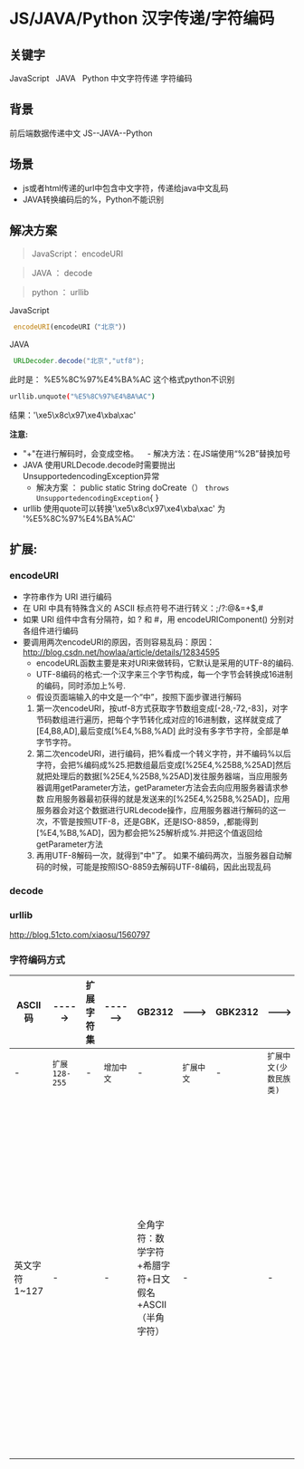 # JS/JAVA/Python 汉字传递/字符编码

## 关键字
JavaScript   JAVA   Python  中文字符传递 字符编码
   
## 背景
前后端数据传递中文 JS--JAVA--Python
    
## 场景
- js或者html传递的url中包含中文字符，传递给java中文乱码
- JAVA转换编码后的%，Python不能识别
 
## 解决方案
> JavaScript： encodeURI

> JAVA ： decode

> python ： urllib

JavaScript
```javascript
 encodeURI(encodeURI（"北京"）)
```    
JAVA
```Java
 URLDecoder.decode("北京","utf8");
```
此时是：
%E5%8C%97%E4%BA%AC
这个格式python不识别
```sh
urllib.unquote("%E5%8C%97%E4%BA%AC")
```
结果：'\xe5\x8c\x97\xe4\xba\xac'

**注意:**
- "+"在进行解码时，会变成空格。
    - 解决方法：在JS端使用“%2B”替换加号
-  JAVA 使用URLDecode.decode时需要抛出 UnsupportedencodingException异常
    - 解决方案 ：
        public static String doCreate（） `throws UnsupportedencodingException`{
		}
- urllib 使用quote可以转换'\xe5\x8c\x97\xe4\xba\xac' 为  '%E5%8C%97%E4%BA%AC'

## 扩展:

### encodeURI
- 字符串作为 URI 进行编码
- 在 URI 中具有特殊含义的 ASCII 标点符号不进行转义：;/?:@&=+$,#
- 如果 URI 组件中含有分隔符，如 ? 和 #，用 encodeURIComponent() 分别对各组件进行编码
- 要调用两次encodeURI的原因，否则容易乱码：原因：http://blog.csdn.net/howlaa/article/details/12834595
  - encodeURL函数主要是来对URI来做转码，它默认是采用的UTF-8的编码.
  - UTF-8编码的格式:一个汉字来三个字节构成，每一个字节会转换成16进制的编码，同时添加上%号.
  - 假设页面端输入的中文是一个“中”，按照下面步骤进行解码
   1. 第一次encodeURI，按utf-8方式获取字节数组变成[-28,-72,-83]，对字节码数组进行遍历，把每个字节转化成对应的16进制数，这样就变成了[E4,B8,AD],最后变成[%E4,%B8,%AD]  此时没有多字节字符，全部是单字节字符。
   2. 第二次encodeURI，进行编码，把%看成一个转义字符，并不编码%以后字符，会把%编码成%25.把数组最后变成[%25E4,%25B8,%25AD]然后就把处理后的数据[%25E4,%25B8,%25AD]发往服务器端，当应用服务器调用getParameter方法，getParameter方法会去向应用服务器请求参数
应用服务器最初获得的就是发送来的[%25E4,%25B8,%25AD]，应用服务器会对这个数据进行URLdecode操作，应用服务器进行解码的这一次，不管是按照UTF-8，还是GBK，还是ISO-8859，,都能得到[%E4,%B8,%AD]，因为都会把%25解析成%.并把这个值返回给getParameter方法
   3. 再用UTF-8解码一次，就得到"中"了。
   如果不编码两次，当服务器自动解码的时候，可能是按照ISO-8859去解码UTF-8编码，因此出现乱码

### decode


### urllib
http://blog.51cto.com/xiaosu/1560797


### 字符编码方式

**ASCII码** | -----> | **扩展字符集** | ------> | **GB2312** | ---> | **GBK2312** | ---> | **GB18030** | -----> | **Unicode** | -----> | **UTF-8**
---- | ---- | ---- | ---- | ---- | ---- | ---- | ---- | ---- | ---- | ---- | ---- | ----
 -    | `扩展128-255` | -| `增加中文` | - | `扩展中文` | - | `扩展中文(少数民族类)` | - | `ISO制定标准` | - | `面向传输` | -
英文字符1~127 | - |  | - | 全角字符：数学字符+希腊字符+日文假名+ASCII（半角字符） | - |  | -| 两字节的中文和一字节的英文并存 | - | 必需使用两字节表示一个字符 | - | uft-8：每次传输8位；utf-16：每次传16位；是变长的编码方式，1~4字节；中文：3字节；英文：1字节


